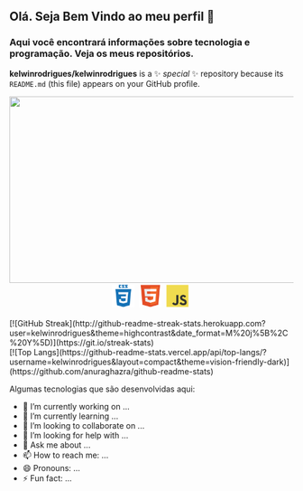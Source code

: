 ## Olá. Seja Bem Vindo ao meu perfil 👋
### Aqui você encontrará informações sobre tecnologia e programação. Veja os meus repositórios.


**kelwinrodrigues/kelwinrodrigues** is a ✨ _special_ ✨ repository because its `README.md` (this file) appears on your GitHub profile.

<div id="header" align="center">
  <img src="https://media.giphy.com/media/26tn33aiTi1jkl6H6/giphy.gif" width="550" height="330"/>
  <br>
  <img src="https://github.com/devicons/devicon/blob/master/icons/css3/css3-plain-wordmark.svg"  title="CSS3" alt="CSS" width="40" height="40"/>&nbsp;
  <img src="https://github.com/devicons/devicon/blob/master/icons/html5/html5-original.svg" title="HTML5" alt="HTML" width="40" height="40"/>&nbsp;
   <img src="https://github.com/devicons/devicon/blob/master/icons/javascript/javascript-original.svg" title="JavaScript" alt="JavaScript" width="40" height="40"/>&nbsp;
  <br> 
</div>
<br>
<div>
  [![GitHub Streak](http://github-readme-streak-stats.herokuapp.com?user=kelwinrodrigues&theme=highcontrast&date_format=M%20j%5B%2C%20Y%5D)](https://git.io/streak-stats)
 </div>
 <div>
 [![Top Langs](https://github-readme-stats.vercel.app/api/top-langs/?username=kelwinrodrigues&layout=compact&theme=vision-friendly-dark)](https://github.com/anuraghazra/github-readme-stats)
  </div>


Algumas tecnologias que são desenvolvidas aqui:

- 🔭 I’m currently working on ...
- 🌱 I’m currently learning ...
- 👯 I’m looking to collaborate on ...
- 🤔 I’m looking for help with ...
- 💬 Ask me about ...
- 📫 How to reach me: ...
- 😄 Pronouns: ...
- ⚡ Fun fact: ...

